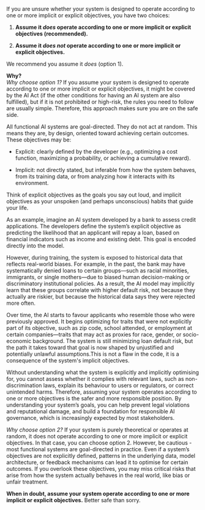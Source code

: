 If you are unsure whether your system is designed to operate according to one or more implicit or explicit objectives, you have two choices:

1. **Assume it _does_ operate according to one or more implicit or explicit objectives (recommended).**

2. **Assume it _does not_ operate according to one or more implicit or explicit objectives.**

We recommend you assume it _does_ (option 1).

**Why?**  
_Why choose option 1?_
If you assume your system is designed to operate according to one or more implicit or explicit objectives, it might be covered by the AI Act (if the other conditions for having an AI system are also fulfilled), but if it is not prohibited or high-risk, the rules you need to follow are usually simple. Therefore, this approach makes sure you are on the safe side.

All functional AI systems are goal-directed. They do not act at random. This means they are, by design, oriented toward achieving certain outcomes. These objectives may be:

- Explicit: clearly defined by the developer (e.g., optimizing a cost function, maximizing a probability, or achieving a cumulative reward).

- Implicit: not directly stated, but inferable from how the system behaves, from its training data, or from analyzing how it interacts with its environment.

Think of explicit objectives as the goals you say out loud, and implicit objectives as your unspoken (and perhaps unconscious) habits that guide your life.

As an example, imagine an AI system developed by a bank to assess credit applications. The developers define the system’s explicit objective as predicting the likelihood that an applicant will repay a loan, based on financial indicators such as income and existing debt. This goal is encoded directly into the model.

However, during training, the system is exposed to historical data that reflects real-world biases. For example, in the past, the bank may have systematically denied loans to certain groups—such as racial minorities, immigrants, or single mothers—due to biased human decision-making or discriminatory institutional policies. As a result, the AI model may implicitly learn that these groups correlate with higher default risk, not because they actually are riskier, but because the historical data says they were rejected more often.

Over time, the AI starts to favour applicants who resemble those who were previously approved. It begins optimizing for traits that were not explicitly part of its objective, such as zip code, school attended, or employment at certain companies—traits that may act as proxies for race, gender, or socio-economic background. The system is still minimizing loan default risk, but the path it takes toward that goal is now shaped by unjustified and potentially unlawful assumptions.This is not a flaw in the code, it is a consequence of the system's implicit objectives.

Without understanding what the system is explicitly and implicitly optimising for, you cannot assess whether it complies with relevant laws, such as non-discrimination laws, explain its behaviour to users or regulators, or correct unintended harms. Therefore, assuming your system operates according to one or more objectives is the safer and more responsible position. By understanding your system’s goals, you can help prevent legal violations and reputational damage, and build a foundation for responsible AI governance, which is increasingly expected by most stakeholders.

_Why choose option 2?_
If your system is purely theoretical or operates at random, it does not operate according to one or more implicit or explicit objectives. In that case, you can choose option 2. However, be cautious - most functional systems are goal-directed in practice. Even if a system’s objectives are not explicitly defined, patterns in the underlying data, model architecture, or feedback mechanisms can lead it to optimise for certain outcomes. If you overlook these objectives, you may miss critical risks that arise from how the system actually behaves in the real world, like bias or unfair treatment.

**When in doubt, assume your system operate according to one or more implicit or explicit objectives.** Better safe than sorry.
